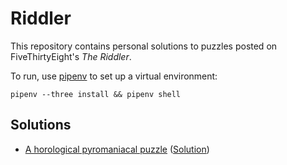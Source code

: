# Riddler

This repository contains personal solutions to puzzles posted on FiveThirtyEight's _The Riddler_.

To run, use [pipenv](http://pipenv.org) to set up a virtual environment:

```
pipenv --three install && pipenv shell
```

## Solutions

* [A horological pyromaniacal puzzle](https://fivethirtyeight.com/features/a-riddle-how-many-crooked-politicians-are-there/) ([Solution](ropes.py))
